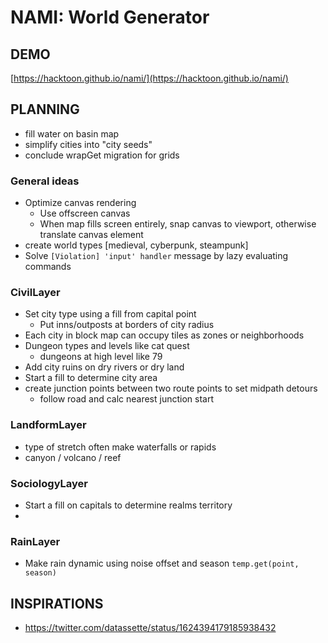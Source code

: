 # NAMI: World Generator

## DEMO

[https://hacktoon.github.io/nami/](https://hacktoon.github.io/nami/)


## PLANNING
- fill water on basin map
- simplify cities into "city seeds"
- conclude wrapGet migration for grids


### General ideas
- Optimize canvas rendering
	- Use offscreen canvas
	- When map fills screen entirely, snap canvas to viewport,
    	otherwise translate canvas element
- create world types [medieval, cyberpunk, steampunk]
- Solve `[Violation] 'input' handler` message by lazy evaluating commands


### CivilLayer
- Set city type using a fill from capital point
  - Put inns/outposts at borders of city radius
- Each city in block map can occupy tiles as zones or neighborhoods
- Dungeon types and levels like cat quest
  - dungeons at high level like 79
- Add city ruins on dry rivers or dry land
- Start a fill to determine city area
- create junction points between two route points to set midpath detours
  - follow road and calc nearest junction start


### LandformLayer
  - type of stretch often make waterfalls or rapids
  - canyon / volcano / reef


### SociologyLayer
- Start a fill on capitals to determine realms territory
-


### RainLayer
- Make rain dynamic using noise offset and season `temp.get(point, season)`


## INSPIRATIONS
- https://twitter.com/datassette/status/1624394179185938432

